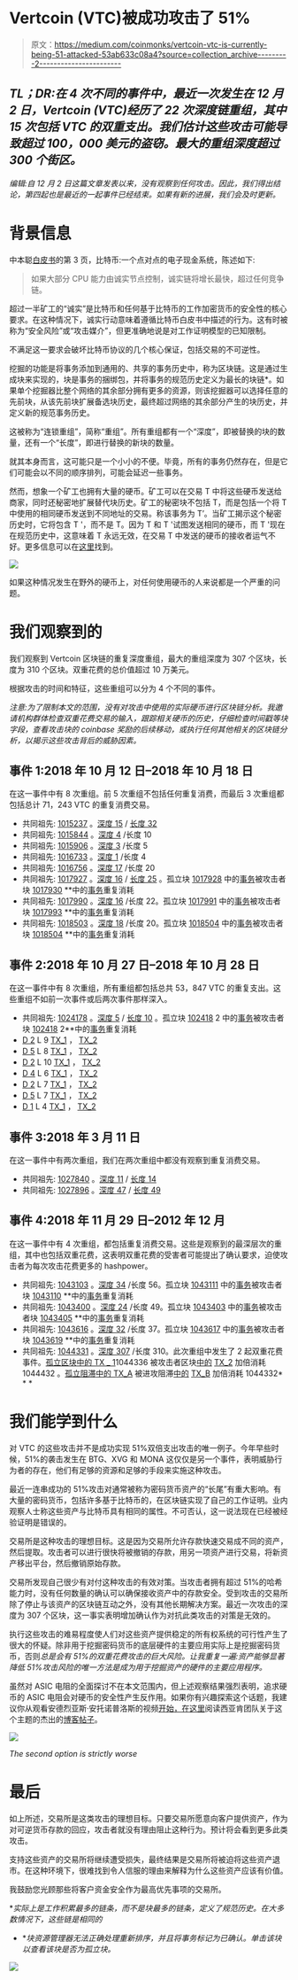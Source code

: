 # Vertcoin (VTC)被成功攻击了 51%

> 原文：<https://medium.com/coinmonks/vertcoin-vtc-is-currently-being-51-attacked-53ab633c08a4?source=collection_archive---------2----------------------->

## *TL；DR:在 4 次不同的事件中，最近一次发生在 12 月 2 日，Vertcoin (VTC)经历了 22 次深度链重组，其中 15 次包括 VTC 的双重支出。我们估计这些攻击可能导致超过 100，000 美元的盗窃。最大的重组深度超过 300 个街区。*

*编辑:自 12 月 2 日这篇文章发表以来，没有观察到任何攻击。因此，我们得出结论，第四起也是最近的一起事件已经结束。如果有新的进展，我们会及时更新。*

# 背景信息

中本聪[白皮书](https://bitcoin.org/bitcoin.pdf)的第 3 页，比特币:一个点对点的电子现金系统，陈述如下:

> 如果大部分 CPU 能力由诚实节点控制，诚实链将增长最快，超过任何竞争链。

超过一半矿工的“诚实”是比特币和任何基于比特币的工作加密货币的安全性的核心要求。在这种情况下，诚实行动意味着遵循比特币白皮书中描述的行为。这有时被称为“安全风险”或“攻击媒介”，但更准确地说是对工作证明模型的已知限制。

不满足这一要求会破坏比特币协议的几个核心保证，包括交易的不可逆性。

挖掘的功能是将事务添加到通用的、共享的事务历史中，称为区块链。这是通过生成块来实现的，块是事务的捆绑包，并将事务的规范历史定义为最长的块链*。如果单个挖掘器比整个网络的其余部分拥有更多的资源，则该挖掘器可以选择任意的先前块，从该先前块扩展备选块历史，最终超过网络的其余部分产生的块历史，并定义新的规范事务历史。

这被称为“连锁重组”，简称“重组”。所有重组都有一个“深度”，即被替换的块的数量，还有一个“长度”，即进行替换的新块的数量。

就其本身而言，这可能只是一个小小的不便。毕竟，所有的事务仍然存在，但是它们可能会以不同的顺序排列，可能会延迟一些事务。

然而，想象一个矿工也拥有大量的硬币。矿工可以在交易 T 中将这些硬币发送给商家，同时还秘密地扩展替代块历史。矿工的秘密块不包括 T，而是包括一个将 T 中使用的相同硬币发送到不同地址的交易。称该事务为 T’。当矿工揭示这个秘密历史时，它将包含 T '，而不是 T。因为 T 和 T '试图发送相同的硬币，而 T '现在在规范历史中，这意味着 T 永远无效，在交易 T 中发送的硬币的接收者运气不好。更多信息可以在[这里](https://en.bitcoin.it/wiki/Weaknesses#Attacker_has_a_lot_of_computing_power)找到。

![](img/c65011521f72fd708ab3056fe029bece.png)

如果这种情况发生在野外的硬币上，对任何使用硬币的人来说都是一个严重的问题。

# 我们观察到的

我们观察到 Vertcoin 区块链的重复深度重组，最大的重组深度为 307 个区块，长度为 310 个区块。双重花费的总价值超过 10 万美元。

根据攻击的时间和特征，这些重组可以分为 4 个不同的事件。

*注意:为了限制本文的范围，没有对攻击中使用的实际硬币进行区块链分析。我邀请机构群体检查双重花费交易的输入，跟踪相关硬币的历史，仔细检查时间戳等块字段，查看攻击块的 coinbase 奖励的后续移动，或执行任何其他相关的区块链分析，以揭示这些攻击背后的威胁因素。*

## 事件 1:2018 年 10 月 12 日–2018 年 10 月 18 日

在这一事件中有 8 次重组。前 5 次重组不包括任何重复消费，而最后 3 次重组都包括总计 71，243 VTC 的重复消费交易。

*   共同祖先: [1015237](http://explorer.vertcoin.info/block/25c30df82b63c7f9926b9ae4d4646c82fbbf8db72cdeaf121afd10066fb247f9) 。[深度 15](http://explorer.vertcoin.info/block/2a6dedc9d0d0d860a07645acc9222bf2718080ce03b9c0b5f39f772d1816cc4b) / [长度 32](http://explorer.vertcoin.info/block/cc0166109a37add34b467bd9f46915dc7e122f1a2cd3aaa408c89a91b44cb7a8)
*   共同祖先: [1015844](http://explorer.vertcoin.info/block/8fcd2cf1470c34a45666c4d6c0e3b80d54b833503d04335d432f82bcecb1cf56) 。[深度 4](http://explorer.vertcoin.info/block/e199178240a81dfb96a913292959524d6fd1d84c49531bf30d24c8d70e6958a1) /长度 10
*   共同祖先: [1015906](http://explorer.vertcoin.info/block/814f9f685ba7b2b00c600501cc12ffd7cb5d02516e5f5380f15a76368d8f05a0) 。[深度 3](http://explorer.vertcoin.info/block/8ee52394d3b2450d45a9f6f7eadbb01ee2dd26980b07763c8b56f68df0ea488c) /长度 5
*   共同祖先: [1016733](http://explorer.vertcoin.info/block/427e44144c21b16fcc082352694c7910598b974562594b1124766106c75d649b) 。[深度 1](http://explorer.vertcoin.info/block/b0f9070c9f167cb9b6c99da56914aa4b3ba8ac3840a1036afa502a7a751dc2ad) /长度 4
*   共同祖先: [1016756](http://explorer.vertcoin.info/block/667a0b55a2981851c75fe9a1ca4f739a1fa8d9dedec54e77ad13a968273846ba) 。[深度 17](http://explorer.vertcoin.info/block/c1c51da73f3d551f09bba01398abec51462e38fbcede40ded74d08e3679a4dc5) /长度 20
*   共同祖先: [1017927](http://explorer.vertcoin.info/block/2c56d18733157b917ba75d20a3eed92d05bb1a166a4c8a267b9c53272261536c) 。[深度 16](http://explorer.vertcoin.info/block/0fc5938177d7c46d5e8fabdef20836f36e35aace3cf4e71d1744bfac45ae7fe5) / [长度 25](http://explorer.vertcoin.info/block/937de1e712cc9d6e1c8f18eec70b4ce765ded0debdfa74267410e59e2fe507d2) 。孤立块 [1017928](http://explorer.vertcoin.info/block/41f44a6b7b5d9942f6f84f981095f87debf112487c74ff03fbf3324a987fd684) 中的[事务](http://explorer.vertcoin.info/tx/d5fb481f8a73e138aad5dd5114949b36e3ef36e670ca07c5d3a2a3a0b62fa641)被攻击者块 [1017930](http://explorer.vertcoin.info/block/b0a2b2c10382a7e81fa933f5ac4590ed20c573963d3db02c1115508240534965) **中的[事务](http://explorer.vertcoin.info/tx/25694518fd564559fbc82450885275d79441c8d546b77b693dc238d35434a309)重复消耗
*   共同祖先: [1017990](http://explorer.vertcoin.info/block/e45f6df4f0c4ece89cb28d5409f092b7b69dcd1a6ad6985c4490d94dd9a2bbeb) 。[深度 16](http://explorer.vertcoin.info/block/9ed08781acc9e8569db662147b516458f6d20381b16e935a697f58db4b2f270a) /长度 22。孤立块 [1017991](http://explorer.vertcoin.info/block/549d2161b2aaedc211a9cfc029cd7f9423773c3b6b1eda1caa6c560b7fc1feb9) 中的[事务](http://explorer.vertcoin.info/tx/bb90594b7524720dc089a2e664d60c6670273bf5fd6d9e9164d5e9158e1c4e49)被攻击者块 [1017993](http://9946384bde53ae3230bbb27d77d748c1760a79f9f7f97102507447028b151c61) **中的[事务](http://explorer.vertcoin.info/tx/97f30c7cad413b0766677b9a7973e9d6b8d53a201f4a668a871db0519e4b64ae)重复消耗
*   共同祖先: [1018503](http://explorer.vertcoin.info/block/27f8c02becbe55acbc5aae147d8ee6655b1a5be4a669981ce59893f370f88507) 。[深度 18](http://explorer.vertcoin.info/block/f7d25497adfb025b22a9df2ce78a56dcea801ae802a22ad26ba701b8ace8ea83) /长度 20。孤立块 [1018504](http://124f2859b689181b7a00f4be3db1a0204a704b869cf7d647ee4b04d0b68edca1) 中的[事务](http://explorer.vertcoin.info/tx/599a6fa24841a73c03a67d3d85627089f57ccdb42e783edd460577308c9e303f)被攻击者块 [1018504](http://explorer.vertcoin.info/block/ffc8b66277152918e9960c61db09ac94c356b3561c2175b38a10e69a1e3ccfb8) **中的[事务](http://explorer.vertcoin.info/tx/b7db4bb7da682dfe2913eba8bc11313b99b648a1d10f33a92de6bbc07c32b384)重复消耗

## 事件 2:2018 年 10 月 27 日–2018 年 10 月 28 日

在这一事件中有 8 次重组，所有重组都包括总共 53，847 VTC 的重复支出。这些重组不如前一次事件或后两次事件那样深入。

*   共同祖先: [1024178](http://explorer.vertcoin.info/block/9521e8a1168a8cda4f371e02e2446ed28b5bedc30f35f245dbd0a5b5aa3dd2a8) 。[深度 5](http://explorer.vertcoin.info/block/817744a208d8cb5884d7f190a4973ebf36e56c006e8513651b5ed94e58d59321) / [长度 10](http://explorer.vertcoin.info/block/9077072913ce97cb92c0212afb6c4eed41d4f3566939b4c6357064d6cce6687c) 。孤立块 [102418](http://explorer.vertcoin.info/block/27b19604b3a914b430ce2b9e382ed93a1041a364d91d980283a2b0785205ba50) 2 中的[事务](http://explorer.vertcoin.info/tx/69c3736d2f31bdb034ee52a6451c7c9263a94db3cacc1a1fc4c99757e0fce341)被攻击者块 [102418](http://explorer.vertcoin.info/block/35c658bb441b7015659b1da31d249f42c602084e784311da6df01020f09b849a) 2**中的[事务](http://explorer.vertcoin.info/tx/c65415e9ea6e61acbb2cccc209a5fd1e3869bc2f552bdfa931cc50d3fe29b580)重复消耗
*   [D 2](http://explorer.vertcoin.info/block/95114ebd1ddc19cb347047521a716b61739360bb9cd282c3e7d89d40a5ef456a) L 9 [TX_1](http://explorer.vertcoin.info/tx/aca0e90e8acc57c187be4735e4f0f309de0c5de77017886140c5c5c5ffcf712b) ， [TX_2](http://explorer.vertcoin.info/tx/0a072a40b72c9db64bb9658d24e5e7840d0102521b09e412a37992d561d3a83a)
*   [D 5](http://explorer.vertcoin.info/block/57b744771f7bd447f43d166a0fcbd11fb261d06dee3a5d0bf345d96baf4acb09) L 8 [TX_1](http://explorer.vertcoin.info/tx/7ed7dda743ea80051d3c384912a3a99d73d5c62a06f28dc55113b55b05d0d111) ， [TX_2](http://explorer.vertcoin.info/tx/d83cc619a9995735ca200a9d70e4e318f08b900d12656cde5fd631f68a83c793)
*   [D 2](http://explorer.vertcoin.info/block/a879aee34ce391455d7a1845a307487523a3efe6636a7ef2ba0aa8e18bc24dac) L 10 [TX_1](http://explorer.vertcoin.info/tx/ce8c5267003d01d7c9d72d0b1a9bdae17d21f0dfc46b5a4b0b3836a4244d8be4) ， [TX_2](http://explorer.vertcoin.info/tx/950aa934192eac8c1bc07b9707a41b855932508dda8dce25922086a92142ed4c)
*   [D 4](http://explorer.vertcoin.info/block/3dac0348b6b264fcf30726c42807da734c5962719976259843d030857c7d66f7) L 6 [TX_1](http://explorer.vertcoin.info/tx/64b28df84f8476295d75f15ec2ee3b3e1f3794d7045e11d8584121abb21fb611) ， [TX_2](http://explorer.vertcoin.info/tx/b21cae2067ef53e07ddd1c2055f8d73647859776a3ce711cd946827255c51600)
*   [D 2](http://explorer.vertcoin.info/block/980c68fef33d5477bbad9d9feac7277701a18b44d9b8a7930a94ab89b3de7b76) L 7 [TX_1](http://explorer.vertcoin.info/tx/7b721ac0a4d18a2e9100e7286892da75bee2e036fb3651d09cf892d49a640198) ， [TX_2](http://explorer.vertcoin.info/tx/eb74ac53f4e106fd6992aac2a68c6c1e79e9beb1f51562072c26c44f057d8975)
*   [D 5](http://explorer.vertcoin.info/block/390cd09ddd6e783792823469db0dafce21b119ae15c8e52ae6f7d8fc9f3e3466) L 7 [TX_1](http://explorer.vertcoin.info/tx/9a25cba922532c606efd2bc3d2a9e62787993fbf8b70ecb79f9c2432f201fa2b) ， [TX_2](http://explorer.vertcoin.info/tx/5404979c5b18f7c6e6c18990429625cf0a0e5138506ae383afb559e39b9fe0c5)
*   [D 1](http://explorer.vertcoin.info/block/8942a00e2340eb66ba89a5d4e179ca1e3d250f2092c13819f09492800d9aede1) L 4 [TX_1](http://explorer.vertcoin.info/tx/51e2346bedb20289adbd117288f05b9fbca33be738b846387a3745875562c768) ， [TX_2](http://explorer.vertcoin.info/tx/c0af6fabd6a82d861b6895fb3232f1b4f5683910ac42b3b366503388d3663df8)

## 事件 3:2018 年 3 月 11 日

在这一事件中有两次重组，我们在两次重组中都没有观察到重复消费交易。

*   共同祖先: [1027840](http://explorer.vertcoin.info/block/8ba4263526ada1ec17b03aac1f2c478dd0103ef09fb205f4ef871edc7e1d6f61) 。[深度 11](http://explorer.vertcoin.info/block/d4073f8e1407c4d480f2c5ea6fc6cb722de968de71d77961a40b7c74c4bc2758) / [长度 14](http://explorer.vertcoin.info/block/209b6a64e93311ef1730b505b459509e0dea774e76137dc0ac849409846fbcf5)
*   共同祖先: [1027896](http://explorer.vertcoin.info/block/66d9958495aa9a09c26c66d1055d02456871e7eeb39ca58041cc294c16069d51) 。[深度 47](http://explorer.vertcoin.info/block/bacd3bc7c6664922a9784c1132371fa34a24a76a997ef5d437160d06f9af2080) / [长度 49](http://explorer.vertcoin.info/block/dfab4aac0665add2bc6e96c387b807291cf1012860ceea766bbab5e170edf783)

## 事件 4:2018 年 11 月 29 日–2012 年 12 月

在这一事件中有 4 次重组，都包括重复消费交易。这些是观察到的最深层次的重组，其中也包括双重花费，这表明双重花费的受害者可能提出了确认要求，迫使攻击者为每次攻击花费更多的 hashpower。

*   共同祖先: [1043103](http://explorer.vertcoin.info/block/84e752a5c3624161bf20bdca6c57a77d3efa976e5cf28dc13d80341571f71558) 。[深度 34](http://explorer.vertcoin.info/block/f76f914d1b87e8cd97c46d48d1a8e0d7a5081529da45e2513e5a6298168e1109) /长度 56。孤立块 [1043111](http://explorer.vertcoin.info/block/845586ab9f43d89ddb855390174ea773e95e399f2dc02c5fa9b09c567751b029) 中的[事务](http://explorer.vertcoin.info/tx/bf133c3b6ff8dc6701af7187e4c3f273cbf67f72bad7415d5af79c0a4bf6089d)被攻击者块 [1043110](http://explorer.vertcoin.info/block/0dac45feb630907d771ee65d1a5dab9691db53780ab350192bbaa4e1ef558036) **中的[事务](http://explorer.vertcoin.info/tx/c5382c081233b64ec8a0ecf4d4898ec1e69e1b69db0063313bf32942cd08ff4d)重复消耗
*   共同祖先: [1043400](http://explorer.vertcoin.info/block/36eae54a998f9e56a0773a568d2d33ba8bb9606cd5026dfc1c8bb17f96ce1b5b) 。[深度 24](http://explorer.vertcoin.info/block/f2c6aced37616db0161ea051bff91479fa4c613e415fc05199d14b84810c595d) /长度 49。孤立块 [1043403](http://explorer.vertcoin.info/block/7272d5b19719b38c673c9a6236adb0466520d6ff94fc0e53b8935ce49fbfd9dd) 中的[事务](http://explorer.vertcoin.info/tx/7941d9e2dc044bb3055b320cf3561e5bdc93e098a620ca0acf16aca8e755d045)被攻击者块 [1043405](http://explorer.vertcoin.info/block/e16a9a8f23211fef863b8de704058e40afed413e9ec667ffb3db05cef57390f0) **中的[事务](http://explorer.vertcoin.info/tx/0bc3c46014d9b1b7bdff26a7998531674cf3929278c1b27df759c54512991ed8)重复消耗
*   共同祖先: [1043616](http://explorer.vertcoin.info/block/c4104a3b827bf12ddac60ea260af58a793d9635eebabc3d32efe26f928b4f54f) 。[深度 32](http://explorer.vertcoin.info/block/98cb63c59253c124b4cb871ea1304ea8c426f1885db1c4d1f7533723e3db97c4) /长度 37。孤立块 [1043617](http://explorer.vertcoin.info/block/f2e7ff6d290e8f85fc94ffca08aa0792669d60f6268164649b65ebdb9505432d) 中的[事务](http://explorer.vertcoin.info/tx/fc094626e5a084eeaef25ffba47a41ebc05afa17258506e25bb1555392f2dcb5)被攻击者块 [1043619](http://explorer.vertcoin.info/block/b9935ef10411393b43e43371f69f9ec2a6f4302ff57ab8e38e3d8ba697f1c122) **中的[事务](http://explorer.vertcoin.info/tx/447f1ab70645154737a2734aa38f3489a603c49ccb3f84af879bc663a26c6bce)重复消耗
*   共同祖先: [1044331](http://explorer.vertcoin.info/block/5313791a34a89e55c41b1522f6b5b607dad88b839e05432cbe9620e2f5e46bf1) 。[深度 307](http://explorer.vertcoin.info/block/ad73aeb93f059b7867db4d53f432ec8278ed9e217160b78786a4940faf312478) /长度 310。此次重组中发生了 2 起双重花费事件。[孤立区块](http://explorer.vertcoin.info/tx/e818cc93408d2f5cb88f72b3976a064c2090df9b9e71e51b9ed8b47ec10838e1)[中的 TX _ 1](http://explorer.vertcoin.info/block/37800582f9de562d0c6fb9b836ee67a20772c22b7932ba8189266b080f1f724b)1044336 被攻击者区块[中的](http://explorer.vertcoin.info/block/f256af87093396f1afb8e0b0eacd80941ce956f398451c73c95582f62077ca06) [TX_2](http://explorer.vertcoin.info/tx/e77b7d29ab99bad06e2291ca19695612cd4bc1a91741143bc462c5dc7c830106) 加倍消耗 1044432 。[孤立阻滞](http://explorer.vertcoin.info/tx/054d278ef86d8a4e8f72c786011820d1c37c504583862d14d9db2325274fcb40)[中的 TX_A](http://explorer.vertcoin.info/block/2e893ee2ac11d3f125e587b1c6d4d9ae785cd6df53460cf570648198f1de3f41) 被进攻阻滞[中的](http://explorer.vertcoin.info/block/f256af87093396f1afb8e0b0eacd80941ce956f398451c73c95582f62077ca06) [TX_B](http://explorer.vertcoin.info/tx/e77b7d29ab99bad06e2291ca19695612cd4bc1a91741143bc462c5dc7c830106) 加倍消耗 1044332* * *

# 我们能学到什么

对 VTC 的这些攻击并不是成功实现 51%双倍支出攻击的唯一例子。今年早些时候，51%的袭击发生在 BTG、XVG 和 MONA 这仅仅是另一个事件，表明威胁行为者的存在，他们有足够的资源和足够的手段来实施这种攻击。

最近一连串成功的 51%攻击对通常被称为密码货币资产的“长尾”有重大影响。有大量的密码货币，包括许多基于比特币的，在区块链实现了自己的工作证明。业内观察人士称这些资产与比特币具有相同的属性。不可否认，这一说法现在已经被经验证明是错误的。

交易所是这种攻击的理想目标。这是因为交易所允许存款快速交易成不同的资产，然后提取。攻击者可以进行很快将被撤销的存款，用另一项资产进行交易，将新资产移出平台，然后撤销原始存款。

交易所发现自己很少有对付这种攻击的有效对策。当攻击者拥有超过 51%的哈希能力时，没有任何数量的确认可以确保接收资产中的存款安全。受到攻击的交易所除了停止与该资产的区块链互动之外，没有其他长期解决方案。最近一次攻击的深度为 307 个区块，这一事实表明增加确认作为对抗此类攻击的对策是无效的。

执行这些攻击的难易程度使人们对这些资产提供稳定的所有权系统的可行性产生了很大的怀疑。除非用于挖掘密码货币的底层硬件的主要应用实际上是挖掘密码货币，否则*总是会有 51%的双重花费攻击的巨大风险。让我重复一遍:资产能够显著降低 51%攻击风险的唯一方法是成为用于挖掘资产的硬件的主要应用程序。*

虽然对 ASIC 电阻的全面探讨不在本文范围内，但上述观察结果强烈表明，追求硬币的 ASIC 电阻会对硬币的安全性产生反作用。如果你有兴趣探索这个话题，我建议你从观看安德烈亚斯·安托诺普洛斯的视频[开始，在这里](https://www.youtube.com/watch?v=AcaktuPdQrc)阅读西亚肯团队关于这个主题的杰出的[博客帖子](https://blog.sia.tech/the-state-of-cryptocurrency-mining-538004a37f9b)。

![](img/0f0f7795d3a699d70e6278209bd1c145.png)

*The second option is strictly worse*

# 最后

如上所述，交易所是这类攻击的理想目标。只要交易所愿意向客户提供资产，作为对可逆货币存款的回应，攻击者就没有理由阻止这种行为。预计将会看到更多此类攻击。

支持这些资产的交易所将继续遭受损失，最终结果是交易所将被迫将这些资产退市。在这种环境下，很难找到令人信服的理由来解释为什么这些资产应该有价值。

我鼓励您光顾那些将客户资金安全作为最高优先事项的交易所。

**实际上是工作积累最多的链条，而不是块最多的链条，定义了规范历史。在大多数情况下，这些链是相同的*

*   **块资源管理器无法正确处理重新排序，并且将事务标记为已确认。单击该块以查看该块是否为孤立块。*

[![](img/e7b1dbc6a532a697c6844fdf0f0bbd30.png)](https://coincodecap.com)